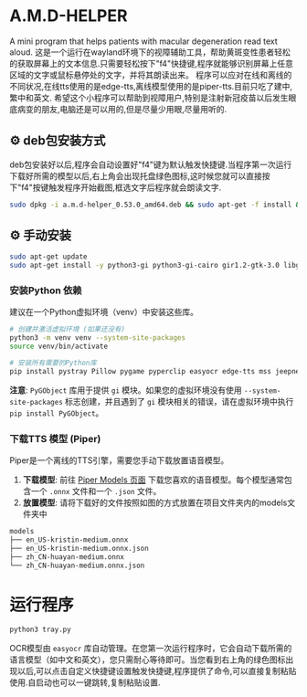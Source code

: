 # A.M.D-HELPER
A mini program that helps patients with macular degeneration read text aloud.
这是一个运行在wayland环境下的视障辅助工具，帮助黄斑变性患者轻松的获取屏幕上的文本信息.只需要轻松按下"f4"快捷键,程序就能够识别屏幕上任意区域的文字或鼠标悬停处的文字，并将其朗读出来。
程序可以应对在线和离线的不同状况,在线tts使用的是edge-tts,离线模型使用的是piper-tts.目前只吃了建中,繁中和英文.
希望这个小程序可以帮助到视障用户,特别是注射新冠疫苗以后发生眼底病变的朋友,电脑还是可以用的,但是尽量少用眼,尽量用听的.

## ⚙️ deb包安装方式
deb包安装好以后,程序会自动设置好"f4"键为默认触发快捷键.当程序第一次运行下载好所需的模型以后,右上角会出现托盘绿色图标,这时候您就可以直接按下"f4"按键触发程序开始截图,框选文字后程序就会朗读文字.
```bash
sudo dpkg -i a.m.d-helper_0.53.0_amd64.deb && sudo apt-get -f install && /usr/share/a.m.d-helper/run_with_init.sh
```
## ⚙️ 手动安装
```bash
sudo apt-get update
sudo apt-get install -y python3-gi python3-gi-cairo gir1.2-gtk-3.0 libgirepository1.0-dev gir1.2-appindicator3-0.1 gnome-screenshot python3-tk
```
### 安装Python 依赖

建议在一个Python虚拟环境（venv）中安装这些库。

```bash
# 创建并激活虚拟环境 (如果还没有)
python3 -m venv venv --system-site-packages
source venv/bin/activate

# 安装所有需要的Python库
pip install pystray Pillow pygame pyperclip easyocr edge-tts mss jeepney dbus-next piper-tts
```
**注意**: `PyGObject` 库用于提供 `gi` 模块。如果您的虚拟环境没有使用 `--system-site-packages` 标志创建，并且遇到了 `gi` 模块相关的错误，请在虚拟环境中执行 `pip install PyGObject`。

### 下载TTS 模型 (Piper)
Piper是一个离线的TTS引擎，需要您手动下载放置语音模型。

1.  **下载模型**: 前往 [Piper Models 页面](https://huggingface.co/rhasspy/piper-voices/tree/main) 下载您喜欢的语音模型。每个模型通常包含一个 `.onnx` 文件和一个 `.json` 文件。
2.  **放置模型**:
请将下载好的文件按照如图的方式放置在项目文件夹内的models文件夹中
```bash
models
├── en_US-kristin-medium.onnx
├── en_US-kristin-medium.onnx.json
├── zh_CN-huayan-medium.onnx
└── zh_CN-huayan-medium.onnx.json
```
# 运行程序
```bash
python3 tray.py
```
OCR模型由 `easyocr` 库自动管理。在您第一次运行程序时，它会自动下载所需的语言模型（如中文和英文），您只需耐心等待即可。当您看到右上角的绿色图标出现以后,可以点击自定义快捷键设置触发快捷键,程序提供了命令,可以直接复制粘贴使用.自启动也可以一键跳转,复制粘贴设置.